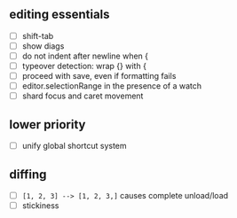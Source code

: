 ## editing essentials

- [ ] shift-tab
- [ ] show diags
- [ ] do not indent after newline when {
- [ ] typeover detection: wrap {} with {
- [ ] proceed with save, even if formatting fails
- [ ] editor.selectionRange in the presence of a watch
- [ ] shard focus and caret movement

## lower priority

- [ ] unify global shortcut system

## diffing

- [ ] `[1, 2, 3] --> [1, 2, 3,]` causes complete unload/load
- [ ] stickiness
